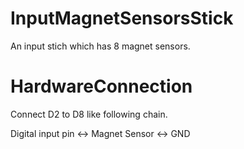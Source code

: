 # InputMagnetSensorsStick
An input stich which has 8 magnet sensors.

# HardwareConnection
Connect D2 to D8 like following chain.

Digital input pin <-> Magnet Sensor <-> GND
